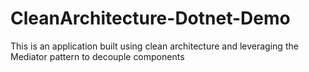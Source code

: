 # CleanArchitecture-Dotnet-Demo
This is an application built using clean architecture and leveraging the Mediator pattern to decouple components
